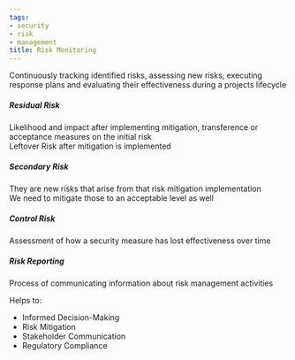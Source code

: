 ```yaml
---
tags:
- security
- risk
- management
title: Risk Monitoring
---
```


Continuously tracking identified risks, assessing new risks, executing response plans and evaluating their effectiveness during a projects lifecycle

##### Residual Risk
Likelihood and impact after implementing mitigation, transference or acceptance measures on the initial risk  
Leftover Risk after mitigation is implemented

##### Secondary Risk
They are new risks that arise from that risk mitigation implementation  
We need to mitigate those to an acceptable level as well

##### Control Risk
Assessment of how a security measure has lost effectiveness over time

##### Risk Reporting
Process of communicating information about risk management activities  

Helps to:  
* Informed Decision-Making  
* Risk Mitigation  
* Stakeholder Communication  
* Regulatory Compliance
